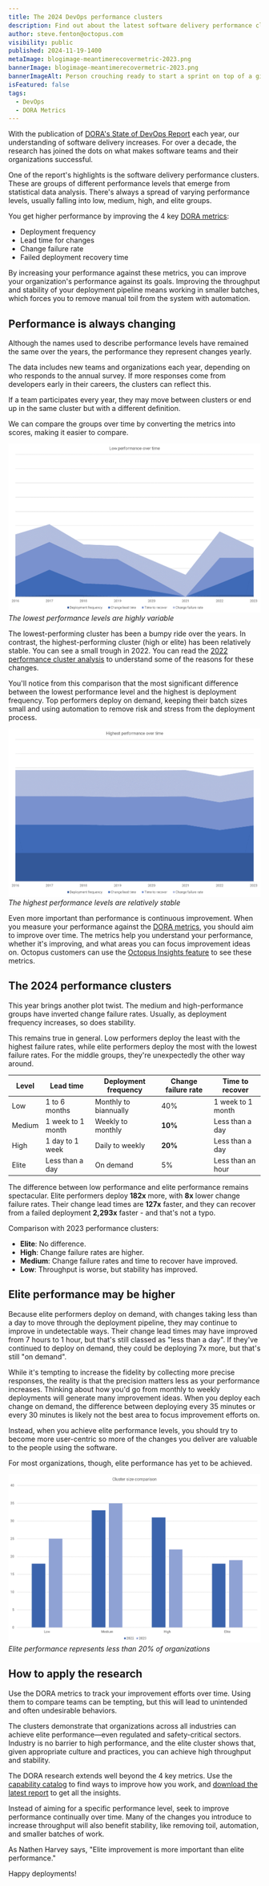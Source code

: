 ```yaml
---
title: The 2024 DevOps performance clusters
description: Find out about the latest software delivery performance clusters in the State of DevOps Report, including an interesting plot twist for 2024.
author: steve.fenton@octopus.com
visibility: public
published: 2024-11-19-1400
metaImage: blogimage-meantimerecovermetric-2023.png
bannerImage: blogimage-meantimerecovermetric-2023.png
bannerImageAlt: Person crouching ready to start a sprint on top of a giant stop watch.
isFeatured: false
tags: 
  - DevOps
  - DORA Metrics
---
```


With the publication of [DORA's State of DevOps Report](https://dora.dev/dora-report) each year, our understanding of software delivery increases. For over a decade, the research has joined the dots on what makes software teams and their organizations successful.

One of the report's highlights is the software delivery performance clusters. These are groups of different performance levels that emerge from statistical data analysis. There's always a spread of varying performance levels, usually falling into low, medium, high, and elite groups.

You get higher performance by improving the 4 key [DORA metrics](https://octopus.com/devops/metrics/dora-metrics/):

- Deployment frequency
- Lead time for changes
- Change failure rate
- Failed deployment recovery time

By increasing your performance against these metrics, you can improve your organization's performance against its goals. Improving the throughput and stability of your deployment pipeline means working in smaller batches, which forces you to remove manual toil from the system with automation.

## Performance is always changing

Although the names used to describe performance levels have remained the same over the years, the performance they represent changes yearly.

The data includes new teams and organizations each year, depending on who responds to the annual survey. If more responses come from developers early in their careers, the clusters can reflect this.

If a team participates every year, they may move between clusters or end up in the same cluster but with a different definition.

We can compare the groups over time by converting the metrics into scores, making it easier to compare.

![Low performance over time](low-performance.png "width=500")*The lowest performance levels are highly variable*

The lowest-performing cluster has been a bumpy ride over the years. In contrast, the highest-performing cluster (high or elite) has been relatively stable. You can see a small trough in 2022. You can read the [2022 performance cluster analysis](https://octopus.com/blog/new-devops-performance-clusters) to understand some of the reasons for these changes.

You'll notice from this comparison that the most significant difference between the lowest performance level and the highest is deployment frequency. Top performers deploy on demand, keeping their batch sizes small and using automation to remove risk and stress from the deployment process.

![Highest performance over time](highest-performance.png "width=500")*The highest performance levels are relatively stable*

Even more important than performance is continuous improvement. When you measure your performance against the [DORA metrics](https://octopus.com/devops/metrics/dora-metrics/), you should aim to improve over time. The metrics help you understand your performance, whether it's improving, and what areas you can focus improvement ideas on. Octopus customers can use the [Octopus Insights feature](https://octopus.com/docs/insights) to see these metrics.


## The 2024 performance clusters

This year brings another plot twist. The medium and high-performance groups have inverted change failure rates. Usually, as deployment frequency increases, so does stability.

This remains true in general. Low performers deploy the least with the highest failure rates, while elite performers deploy the most with the lowest failure rates. For the middle groups, they're unexpectedly the other way around.

| Level  | Lead time         | Deployment frequency  | Change failure rate | Time to recover   |
|--------|-------------------|-----------------------|---------------------|-------------------|
| Low    | 1 to 6 months     | Monthly to biannually | 40%                 | 1 week to 1 month |
| Medium | 1 week to 1 month | Weekly to monthly     | **10%**             | Less than a day   |
| High   | 1 day to 1 week   | Daily to weekly       | **20%**             | Less than a day   |
| Elite  | Less than a day   | On demand             | 5%                  | Less than an hour |

The difference between low performance and elite performance remains spectacular. Elite performers deploy **182x** more, with **8x** lower change failure rates. Their change lead times are **127x** faster, and they can recover from a failed deployment **2,293x** faster - and that's not a typo.

Comparison with 2023 performance clusters:

- **Elite**: No difference.
- **High**: Change failure rates are higher.
- **Medium**: Change failure rates and time to recover have improved.
- **Low**: Throughput is worse, but stability has improved.


## Elite performance may be higher

Because elite performers deploy on demand, with changes taking less than a day to move through the deployment pipeline, they may continue to improve in undetectable ways. Their change lead times may have improved from 7 hours to 1 hour, but that's still classed as "less than a day". If they've continued to deploy on demand, they could be deploying 7x more, but that's still "on demand".

While it's tempting to increase the fidelity by collecting more precise responses, the reality is that the precision matters less as your performance increases. Thinking about how you'd go from monthly to weekly deployments will generate many improvement ideas. When you deploy each change on demand, the difference between deploying every 35 minutes or every 30 minutes is likely not the best area to focus improvement efforts on.

Instead, when you achieve elite performance levels, you should try to become more user-centric so more of the changes you deliver are valuable to the people using the software.

For most organizations, though, elite performance has yet to be achieved.

![Cluster size](cluster-size.png "width=500")*Elite performance represents less than 20% of organizations*


## How to apply the research

Use the DORA metrics to track your improvement efforts over time. Using them to compare teams can be tempting, but this will lead to unintended and often undesirable behaviors.

The clusters demonstrate that organizations across all industries can achieve elite performance—even regulated and safety-critical sectors. Industry is no barrier to high performance, and the elite cluster shows that, given appropriate culture and practices, you can achieve high throughput and stability.

The DORA research extends well beyond the 4 key metrics. Use the [capability catalog](https://dora.dev/capabilities/) to find ways to improve how you work, and [download the latest report](https://dora.dev/dora-report) to get all the insights.

Instead of aiming for a specific performance level, seek to improve performance continually over time. Many of the changes you introduce to increase throughput will also benefit stability, like removing toil, automation, and smaller batches of work.

As Nathen Harvey says, "Elite improvement is more important than elite performance."

Happy deployments!